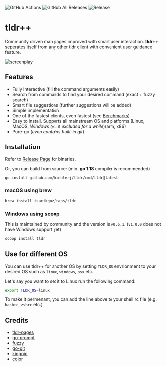 
![GitHub Actions](https://img.shields.io/github/actions/workflow/status/biehlerj/tldr/ci.yml) ![GitHub All Releases](https://img.shields.io/github/downloads/biehlerj/tldr/total.svg) ![Release](https://img.shields.io/github/release/biehlerj/tldr.svg)

# tldr++

Community driven man pages improved with smart user interaction. **tldr++** seperates itself from any other tldr client with convenient user guidance feature.

![screenplay](img/screenplay.gif)

## Features

- Fully Interactive (fill the command arguments easily)
- Search from commands to find your desired command (exact + fuzzy search)
- Smart file suggestions (further suggestions will be added)
- Simple implementation
- One of the fastest clients, even fastest (see [Benchmarks](https://github.com/biehlerj/tldr/wiki/Benchmarks))
- Easy to install. Supports all mainstream OS and platforms (Linux, MacOS, *Windows (*`v1.0` *excluded for a while*)(arm, x86)
- Pure-go (*even contains built-in git*)

## Installation

Refer to [Release Page](https://github.com/biehlerj/tldr/releases) for binaries.

Or, you can build from source: (min. **go 1.18** compiler is recommended)

```bash
go install github.com/biehlerj/tldr/cmd/tldr@latest
```

### macOS using brew

```bash
brew install isacikgoz/taps/tldr
```

### Windows using scoop

This is maintained by community and the version is `v0.6.1`. (`v1.0.0` does not have Windows support yet)

```powershell
scoop install tldr
```

## Use for different OS

You can use tldr++ for another OS by setting `TLDR_OS` envrionment to your desired OS such as `linux`, `windows`, `osx` etc.

Let's say you want to set it to Linux run the following command:

```bash
export TLDR_OS=linux
```

To make it permenant, you can add the line above to your shell rc file (e.g. `bashrc`, `zshrc` etc.)

## Credits

- [tldr-pages](https://github.com/tldr-pages/tldr)
- [go-prompt](https://github.com/c-bata/go-prompt)
- [fuzzy](https://github.com/sahilm/fuzzy)
- [go-git](https://github.com/src-d/go-git)
- [kingpin](https://github.com/alecthomas/kingpin)
- [color](https://github.com/fatih/color)
